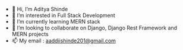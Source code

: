 - 👋 Hi, I’m Aditya Shinde
- 👀 I’m interested in Full Stack Development
- 🌱 I’m currently learning MERN stack
- 💞️ I’m looking to collaborate on Django, Django Rest Framework and MERN projects
- 📫 My email : aaddiishinde201@gmail.com

<!---
aadityas201/aadityas201 is a ✨ special ✨ repository because its `README.md` (this file) appears on your GitHub profile.
You can click the Preview link to take a look at your changes.
--->

